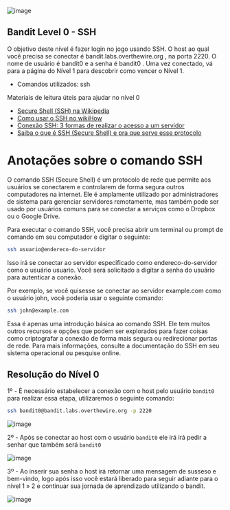 ![image](https://i.imgur.com/Seh5wuG.png)

## Bandit Level 0 - SSH 
O objetivo deste nível é fazer login no jogo usando SSH. O host ao qual você precisa se conectar é bandit.labs.overthewire.org , na porta 2220. O nome de usuário é bandit0 e a senha é bandit0 . Uma vez conectado, vá para a página do Nível 1 para descobrir como vencer o Nível 1.

- Comandos utilizados: ssh

Materiais de leitura úteis para ajudar no nível 0
- [Secure Shell (SSH) na Wikipedia](https://pt.wikipedia.org/wiki/Secure_Shell)
- [Como usar o SSH no wikiHow](https://www.wikihow.com/Use-SSH)
- [Conexão SSH: 3 formas de realizar o acesso a um servidor](https://www.hostgator.com.br/blog/conexao-ssh-3-formas-de-realizar-o-acesso-a-um-servidor/)
- [Saiba o que é SSH (Secure Shell) e pra que serve esse protocolo](https://rockcontent.com/br/blog/ssh/)

# Anotações sobre o comando SSH 

O comando SSH (Secure Shell) é um protocolo de rede que permite aos usuários se conectarem e controlarem de forma segura outros computadores na internet. Ele é amplamente utilizado por administradores de sistema para gerenciar servidores remotamente, mas também pode ser usado por usuários comuns para se conectar a serviços como o Dropbox ou o Google Drive.

Para executar o comando SSH, você precisa abrir um terminal ou prompt de comando em seu computador e digitar o seguinte:

```bash
ssh usuario@endereco-do-servidor
```

Isso irá se conectar ao servidor especificado como endereco-do-servidor como o usuário usuario. Você será solicitado a digitar a senha do usuário para autenticar a conexão.

Por exemplo, se você quisesse se conectar ao servidor example.com como o usuário john, você poderia usar o seguinte comando:

```bash
ssh john@example.com
```

Essa é apenas uma introdução básica ao comando SSH. Ele tem muitos outros recursos e opções que podem ser explorados para fazer coisas como criptografar a conexão de forma mais segura ou redirecionar portas de rede. Para mais informações, consulte a documentação do SSH em seu sistema operacional ou pesquise online.

## Resolução do Nível 0

1º - É necessário estabelecer a conexão com o host pelo usuário `bandit0` para realizar essa etapa, utilizaremos o seguinte comando:

```bash
ssh bandit0@bandit.labs.overthewire.org -p 2220
```

![image](https://i.imgur.com/0VJXpni.png)

2º - Após se conectar ao host com o usuário `bandit0` ele irá irá pedir a senhar que também será `bandit0`

![image](https://i.imgur.com/wbIuayj.png)

3º - Ao inserir sua senha o host irá retornar uma mensagem de susseso e bem-vindo, logo após isso você estará liberado para seguir adiante para o nivel 1 » 2 e continuar sua jornada de aprendizado utilizando o bandit.

![image](https://i.imgur.com/2femMgG.png)